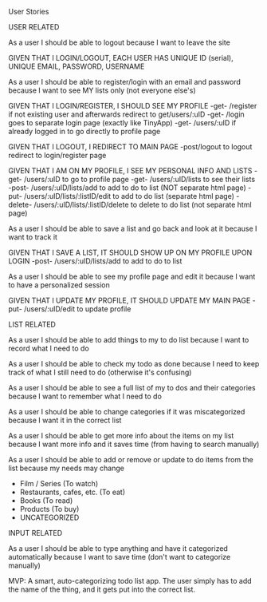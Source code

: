User Stories

USER RELATED

As a user I should be able to logout because I want to leave the site

GIVEN THAT I LOGIN/LOGOUT, EACH USER HAS UNIQUE ID (serial), UNIQUE EMAIL, PASSWORD, USERNAME


As a user I should be able to register/login with an email and password because I want to see MY lists only (not everyone else's)

GIVEN THAT I LOGIN/REGISTER, I SHOULD SEE MY PROFILE
-get- /register if not existing user and afterwards redirect to get/users/:uID 
-get- /login goes to separate login page (exactly like TinyApp)
-get- /users/:uID if already logged in to go directly to profile page

GIVEN THAT I LOGOUT, I REDIRECT TO MAIN PAGE
-post/logout to logout redirect to login/register page

GIVEN THAT I AM ON MY PROFILE, I SEE MY PERSONAL INFO AND LISTS
-get- /users/:uID to go to profile page
-get- /users/:uID/lists to see their lists
-post- /users/:uID/lists/add to add to do to list (NOT separate html page)
-put- /users/:uID/lists/:listID/edit to add to do list (separate html page)
-delete- /users/:uID/lists/:listID/delete to delete to do list (not separate html page)

As a user I should be able to save a list and go back and look at it because I want to track it

GIVEN THAT I SAVE A LIST, IT SHOULD SHOW UP ON MY PROFILE UPON LOGIN
-post- /users/:uID/lists/add to add to do to list

As a user I should be able to see my profile page and edit it because I want to have a personalized session

GIVEN THAT I UPDATE MY PROFILE, IT SHOULD UPDATE MY MAIN PAGE
-put- /users/:uID/edit to update profile

LIST RELATED

As a user I should be able to add things to my to do list because I want to record what I need to do

As a user I should be able to check my todo as done because I need to keep track of what I still need to do (otherwise it's confusing)

As a user I should be able to see a full list of my to dos and their categories because I want to remember what I need to do

As a user I should be able to change categories if it was miscategorized because I want it in the correct list

As a user I should be able to get more info about the items on my list because I want more info and it saves time (from having to search manually)

As a user I should be able to add or remove or update to do items from the list because my needs may change

* Film / Series (To watch)
* Restaurants, cafes, etc. (To eat)
* Books (To read)
* Products (To buy)
* UNCATEGORIZED

INPUT RELATED

As a user I should be able to type anything and have it categorized automatically because I want to save time (don't want to categorize manually)


MVP: A smart, auto-categorizing todo list app. The user simply has to add the name of the thing, and it gets put into the correct list.
























